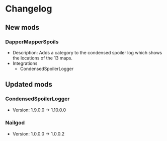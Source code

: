 # Changelog


## New mods

### DapperMapperSpoils

- Description: Adds a category to the condensed spoiler log which shows the locations of the 13 maps.
- Integrations
  + CondensedSpoilerLogger


## Updated mods

### CondensedSpoilerLogger

- Version: 1.9.0.0 -> 1.10.0.0

### Nailgod

- Version: 1.0.0.0 -> 1.0.0.2

